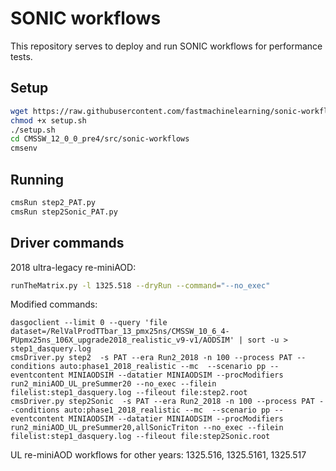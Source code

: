 # SONIC workflows

This repository serves to deploy and run SONIC workflows for performance tests.

## Setup
```bash
wget https://raw.githubusercontent.com/fastmachinelearning/sonic-workflows/master/setup.sh
chmod +x setup.sh
./setup.sh
cd CMSSW_12_0_0_pre4/src/sonic-workflows
cmsenv
```

## Running
```bash
cmsRun step2_PAT.py
cmsRun step2Sonic_PAT.py
```

## Driver commands

2018 ultra-legacy re-miniAOD:
```bash
runTheMatrix.py -l 1325.518 --dryRun --command="--no_exec"
```

Modified commands:
```
dasgoclient --limit 0 --query 'file dataset=/RelValProdTTbar_13_pmx25ns/CMSSW_10_6_4-PUpmx25ns_106X_upgrade2018_realistic_v9-v1/AODSIM' | sort -u > step1_dasquery.log
cmsDriver.py step2  -s PAT --era Run2_2018 -n 100 --process PAT --conditions auto:phase1_2018_realistic --mc  --scenario pp --eventcontent MINIAODSIM --datatier MINIAODSIM --procModifiers run2_miniAOD_UL_preSummer20 --no_exec --filein filelist:step1_dasquery.log --fileout file:step2.root
cmsDriver.py step2Sonic  -s PAT --era Run2_2018 -n 100 --process PAT --conditions auto:phase1_2018_realistic --mc  --scenario pp --eventcontent MINIAODSIM --datatier MINIAODSIM --procModifiers run2_miniAOD_UL_preSummer20,allSonicTriton --no_exec --filein filelist:step1_dasquery.log --fileout file:step2Sonic.root
```

UL re-miniAOD workflows for other years: 1325.516, 1325.5161, 1325.517


